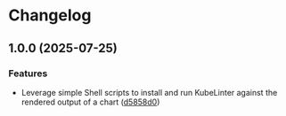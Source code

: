 # Changelog

## 1.0.0 (2025-07-25)


### Features

* Leverage simple Shell scripts to install and run KubeLinter against the rendered output of a chart ([d5858d0](https://github.com/rm3l/helm-kubelinter/commit/d5858d0d99e79db82eebce9f2437ac212235b154))
